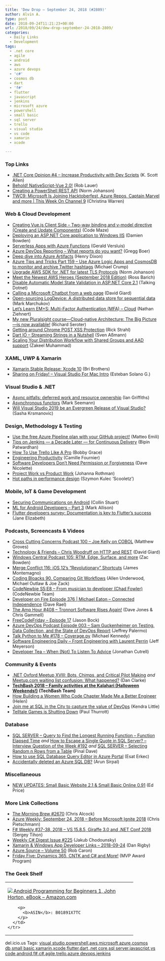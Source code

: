 ```yaml
---
title: 'Dew Drop – September 24, 2018 (#2809)'
author: Alvin A.
type: post
date: 2018-09-24T11:21:23+00:00
url: /2018/09/24/dew-drop-september-24-2018-2809/
categories:
  - Daily Links
  - Development
tags:
  - .net core
  - agile
  - android
  - aws
  - azure devops
  - 'c#'
  - cosmos db
  - dart
  - 'f#'
  - flutter
  - javascript
  - jenkins
  - microsoft azure
  - powershell
  - small basic
  - sql server
  - trello
  - visual studio
  - vs code
  - xamarin
  - xcode

---
```

### <a name="top"></a>Top Links

  * <a href="http://odetocode.com/blogs/scott/archive/2018/09/21/net-core-opinion-4-ndash-increase-productivity-with-dev.aspx" target="_blank">.NET Core Opinion #4 &#8211; Increase Productivity with Dev Scripts</a> (K. Scott Allen)
  * <a href="https://www.nativescript.org/blog/behold-nativescript-vue-2.0" target="_blank">Behold! NativeScript-Vue 2.0!</a> (Rob Lauer)
  * <a href="http://feedproxy.google.com/~r/AwsDeveloperBlog/~3/60-Eh7KjiL0/" target="_blank">Creating a PowerShell REST API</a> (Norm Johanson)
  * <a href="https://channel9.msdn.com/Shows/This+Week+On+Channel+9/TWC9-Microsoft-Is-Joining-Hacktoberfest-Azure-Repos-Captain-Marvel-and-more?WT.mc_id=DX_MVP4025064" target="_blank">TWC9: Microsoft Is Joining Hacktoberfest, Azure Repos, Captain Marvel and more | This Week On Channel 9</a> (Christina Warren)



### <a name="web"></a>Web & Cloud Development

  * <a href="https://code-maze.com/vuejs-create-and-update/" target="_blank">Creating Vue.js Client Side – Two-way binding and v-model directive (Create and Update Components)</a> (Code Maze)
  * <a href="https://damienbod.com/2018/09/21/deploying-an-asp-net-core-application-to-windows-iis/" target="_blank">Deploying an ASP.NET Core application to Windows IIS</a> (Damien Bowden)
  * <a href="http://feedproxy.google.com/~r/netCurryRecentArticles/~3/AnneVzCp3h0/ShowArticle.aspx" target="_blank">Serverless Apps with Azure Functions</a> (Gerald Versluis)
  * <a href="https://blogs.msdn.microsoft.com/devops/2018/09/24/azure-devops-reporting-what-reports-do-you-want/" target="_blank">Azure DevOps Reporting – What reports do you want?</a> (Gregg Boer)
  * <a href="https://azure.microsoft.com/blog/deep-dive-into-azure-artifacts/" target="_blank">Deep dive into Azure Artifacts</a> (Henry Dixon)
  * <a href="https://www.michaelcrump.net/azure-tips-and-tricks159/" target="_blank">Azure Tips and Tricks Part 159 &#8211; Use Azure Logic Apps and CosmosDB to monitor and archive Twitter hashtags</a> (Michael Crump)
  * <a href="http://feedproxy.google.com/~r/AwsDeveloperBlog/~3/b4UNwjwQ0tM/" target="_blank">Upgrade AWS SDK for .NET for latest TLS Protocols</a> (Norm Johanson)
  * <a href="http://feedproxy.google.com/~r/AmazonWebServicesBlog/~3/4arGSwqdnKQ/" target="_blank">Meet the Newest AWS Heroes (September 2018 Edition)</a> (Ross Barich)
  * <a href="http://www.talkingdotnet.com/disable-automatic-model-state-validation-in-asp-net-core-2-1/" target="_blank">Disable Automatic Model State Validation in ASP.NET Core 2.1</a> (Talking Dotnet)
  * <a href="http://davidgiard.com/2018/09/23/CallingAMicrosoftChatbotFromAWebPage.aspx" target="_blank">Calling a Microsoft Chatbot from a web page</a> (David Giard)
  * <a href="https://code.fb.com/core-data/open-sourcing-logdevice-a-distributed-data-store-for-sequential-data/" target="_blank">Open-sourcing LogDevice: A distributed data store for sequential data</a> (Mark Marchukov)
  * <a href="https://z-nerd.com/blog/2018/09/22-lets-learn-ems/" target="_blank">Let&#8217;s Learn EM+S: Multi-Factor Authentication (MFA) &#8211; Cloud</a> (Nathan Ziehnert)
  * <a href="https://seroter.wordpress.com/2018/09/21/my-new-pluralsight-course-cloud-native-architecture-the-big-picture-is-now-available/amp/" target="_blank">My new Pluralsight course—Cloud-native Architecture: The Big Picture—is now available!</a> (Richard Seroter)
  * <a href="http://feedproxy.google.com/~r/RickStrahl/~3/fm4jq93dh3s/Getting-around-Chrome-POST-XSS-Protection" target="_blank">Getting around Chrome POST XSS Protection</a> (Rick Strahl)
  * <a href="https://dev.to/sassman/dart-io---streaming-strings-in-a-nutshell-275g" target="_blank">Dart IO &#8211; Streaming Strings in a Nutshell</a> (Sven Aßmann)
  * <a href="https://blogs.msdn.microsoft.com/vsappcenter/scaling-your-distribution-workflow-with-shared-groups-and-aad-support/" target="_blank">Scaling Your Distribution Workflow with Shared Groups and AAD support</a> (Zakeel Muhammad)



### <a name="silverlight"></a>XAML, UWP & Xamarin

  * <a href="https://releases.xamarin.com/stable-release-xcode-10/" target="_blank">Xamarin Stable Release: Xcode 10</a> (Bri Brothers)
  * <a href="http://stvansolano.github.io/2018/09/21/Sharing-on-Friday-Visual-Studio-For-Mac-Intro/" target="_blank">Sharing on Friday! &#8211; Visual Studio For Mac Intro</a> (Esteban Solano G.)



### <a name="dotnet"></a>Visual Studio & .NET

  * <a href="https://blogs.endjin.com/2018/09/async-pitfalls-deferred-work-and-resource-ownership/" target="_blank">Async pitfalls: deferred work and resource ownership</a> (Ian Griffiths)
  * <a href="http://blog.ploeh.dk/2018/09/24/asynchronous-functors/" target="_blank">Asynchronous functors</a> (Mark Seemann)
  * <a href="https://www.telerik.com/blogs/will-visual-studio-2019-be-an-evergreen-release-of-visual-studio" target="_blank">Will Visual Studio 2019 be an Evergreen Release of Visual Studio?</a> (Sasha Krsmanovic)



### <a name="design"></a>Design, Methodology & Testing

  * <a href="http://feedproxy.google.com/~r/MattsAlmSpace/~3/QfhkMJRjhjU/use-free-azure-pipeline-plan-with-your.html" target="_blank">Use the free Azure Pipeline plan with your GitHub project!</a> (Matteo Emili)
  * <a href="https://dzone.com/articles/jenkins-a-decade-later-for-continuous-delivery?utm_medium=feed&utm_source=feedpress.me&utm_campaign=Feed%3A+dzone%2Fdevops" target="_blank">Tips on Jenkins — a Decade Later — for Continuous Delivery</a> (Bipin Patwardhan)
  * <a href="https://blog.trello.com/how-to-use-trello-like-a-pro" target="_blank">How To Use Trello Like A Pro</a> (Bobby Grace)
  * <a href="http://www.elidedbranches.com/2018/09/engineering-productivity.html" target="_blank">Engineering Productivity</a> (Camille Fournier)
  * <a href="http://feedproxy.google.com/~r/LeadingAgile/~3/SaQRikYfB_M/" target="_blank">Software Developers Don’t Need Permission or Forgiveness</a> (Dave Nicolette)
  * <a href="http://feedproxy.google.com/~r/ManagingProductDevelopment/~3/lS_J-urd3h0/" target="_blank">Project Work vs Product Work</a> (Johanna Rothman)
  * <a href="https://blog.scooletz.com/2018/09/24/hot-paths-in-performance-design/" target="_blank">Hot paths in performance design</a> (Szymon Kulec &#8216;Scooletz&#8217;)



### <a name="mobile"></a>Mobile, IoT & Game Development

  * <a href="https://code.tutsplus.com/tutorials/securing-communications-on-android--cms-31596" target="_blank">Securing Communications on Android</a> (Collin Stuart)
  * <a href="http://feedproxy.google.com/~r/StylingAndroid/~3/FPbVCznXi-E/" target="_blank">ML for Android Developers – Part 3</a> (Mark Allison)
  * <a href="https://jaxenter.com/flutter-developers-survey-148881.html" target="_blank">Flutter developers survey: Documentation is key to Flutter’s success</a> (Jane Elizabeth)



### <a name="podcasts"></a>Podcasts, Screencasts & Videos

  * <a href="http://feedproxy.google.com/~r/CrossCuttingConcerns/~3/8086nyks4kQ/Podcast-100-Joe-Kelly-COBOL" target="_blank">Cross Cutting Concerns Podcast 100 &#8211; Joe Kelly on COBOL</a> (Matthew Groves)
  * <a href="http://DavidGiard.com/2018/09/24/ChrisWoodruffOnHTTPAndREST.aspx" target="_blank">Technology & Friends &#8211; Chris Woodruff on HTTP and REST</a> (David Giard)
  * <a href="http://feedproxy.google.com/~r/wmexperts/~3/c8KIAxe8u_8/windows-central-podcast-105" target="_blank">Windows Central Podcast 105: RTM, Edge, Surface, and more</a> (Zac Bowden)
  * <a href="https://www.mergeconflict.fm/116" target="_blank">Merge Conflict 116: iOS 12&#8217;s &#8220;Revolutionary&#8221; Shortcuts</a> (James Montemagno)
  * <a href="https://www.codingblocks.net/podcast/comparing-git-workflows/" target="_blank">Coding Bloacks 90. Comparing Git Workflows</a> (Allen Underwood, Michael Outlaw & Joe Zack)
  * <a href="https://www.codenewbie.org/podcast/from-musician-to-developer" target="_blank">CodeNewbie S5:E8 &#8211; From musician to developer (Chad Fowler)</a> (CodeNewbie Team)
  * <a href="http://developeronfire.com/podcast/episode-376-michael-eaton-connected-independence" target="_blank">Developer on Fire Episode 376 | Michael Eaton &#8211; Connected Independence</a> (Dave Rael)
  * <a href="http://feedproxy.google.com/~r/TheAmpHour/~3/BLnEnnB7Ml4/" target="_blank">The Amp Hour #408 – Tronnort Software Rises Again!</a> (Dave Jones & Chris Gammell)
  * <a href="http://www.youtube.com/watch?v=AUyTw8xjFHE" target="_blank">FreeCodeFriday &#8211; Episode 17</a> (Jason Bock)
  * <a href="http://feeds.jeffreypalermo.com/~r/jeffreypalermo/~3/4ZVlZ7Y4aUc/" target="_blank">Azure DevOps Podcast Episode 003 &#8211; Sam Guckenheimer on Testing, Data Collection, and the State of DevOps Report</a> (Jeffrey Palermo)
  * <a href="https://talkpython.fm/episodes/show/178/coverage.py" target="_blank">Talk Python to Me #178 &#8211; Coverage.py</a> (Michael Kennedy)
  * <a href="https://softwareengineeringdaily.com/2018/09/24/front-engineering-with-laurent-perrin/" target="_blank">Software Engineering Daily &#8211; Front Engineering with Laurent Perrin</a> (Jeff Meyerson)
  * <a href="http://developertea.simplecast.fm/decd4ec8" target="_blank">Developer Tea &#8211; When (Not) To Listen To Advice</a> (Jonathan Cutrell)



### <a name="events"></a>Community & Events

  * <a href="https://www.danclarke.com/dotnetoxford-september-2018" target="_blank">.NET Oxford Meetup XVIII: Bots, Chimps, and Critical Pilot Making</a> _and_ <a href="https://www.danclarke.com/meetup-waiting-list-issue" target="_blank">Meetup.com waiting list confusion: What happened?</a> (Dan Clarke)
  * <a href="https://techbash.com/family-activities#AtTheVenue" target="_blank"><strong>TechBash 2018 &#8211; Family activities at the Kalahari (Halloween Weekends!)</strong></a> **(TechBash Team)**
  * <a href="https://dev.to/advance_lunge/how-building-a-women-who-code-chapter-made-me-a-betterengineer-2eo3" target="_blank">How Building a Women Who Code Chapter Made Me a Better Engineer</a> (Helen)
  * <a href="https://www.red-gate.com/blog/redgate-events/join-me-at-sql-in-the-city-to-capture-the-value-of-devops" target="_blank">Join me at SQL in the City to capture the value of DevOps</a> (Kendra Little)
  * <a href="https://www.thurrott.com/xbox/175994/telltale-games-is-shutting-down" target="_blank">Telltale Games is Shutting Down</a> (Paul Thurrott)



### <a name="sql"></a>Database

  * <a href="https://blog.sqlauthority.com/2018/09/22/sql-server-query-to-find-the-longest-running-function-function-elapsed-time/" target="_blank">SQL SERVER – Query to Find the Longest Running Function – Function Elapsed Time</a> _and_ <a href="https://blog.sqlauthority.com/2018/09/23/how-to-escape-a-single-quote-in-sql-server-interview-question-of-the-week-192/" target="_blank">How to Escape a Single Quote in SQL Server? – Interview Question of the Week #192</a> _and_ <a href="https://blog.sqlauthority.com/2018/09/24/sql-server-selecting-random-n-rows-from-a-table/" target="_blank">SQL SERVER – Selecting Random n Rows from a Table</a> (Pinal Dave)
  * <a href="http://feedproxy.google.com/~r/MSSQLTips-LatestSqlServerTips/~3/SJeO6ui7d4g/tip.asp" target="_blank">How to use SQL Database Query Editor in Azure Portal</a> (Esat Erkec)
  * <a href="https://blobeater.blog/2018/09/24/accidentally-deleted-an-azure-sql-db/" target="_blank">Accidentally deleted an Azure SQL DB?</a> (Arun Sirpal)



### <a name="misc"></a>Miscellaneous

  * <a href="https://blogs.msdn.microsoft.com/smallbasic/2018/09/23/new-update-small-basic-website-2-1-small-basic-online-0-91/" target="_blank">NEW UPDATES: Small Basic Website 2.1 & Small Basic Online 0.91</a> (Ed Price)



### <a name="links"></a>More Link Collections

  * <a href="http://feedproxy.google.com/~r/ReflectivePerspective/~3/NI-ap9AvtWA/" target="_blank">The Morning Brew #2670</a> (Chris Alcock)
  * <a href="https://buildazure.com/2018/09/24/azure-weekly-september-24-2018-before-microsoft-ignite-2018/" target="_blank">Azure Weekly: September 24, 2018 – Before Microsoft Ignite 2018</a> (Chris Pietschmann)
  * <a href="https://sergeytihon.com/2018/09/23/f-weekly-37-38-2018-vs-15-8-5-giraffe-3-0-and-net-conf-2018/" target="_blank">F# Weekly #37-38, 2018 – VS 15.8.5, Giraffe 3.0 and .NET Conf 2018</a> (Sergey Tihon)
  * <a href="http://feedproxy.google.com/~r/digest-csharp/~3/Qmp_i1Y7PrM/225" target="_blank">Weekly C# Digest Issue #225</a> (Jakub Chodounsky)
  * <a href="https://links.danrigby.com/2018/09/app-developer-links-2018-09-24/" target="_blank">Xamarin & Windows App Developer Links &#8211; 2018-09-24</a> (Dan Rigby)
  * <a href="https://azure.microsoft.com/blog/azure-source-volume-50/" target="_blank">Azure.Source &#8211; Volume 50</a> (Rob Caron)
  * <a href="https://blogs.msdn.microsoft.com/mvpawardprogram/2018/09/21/friday-five-september-21/" target="_blank">Friday Five: Dynamics 365, CNTK and C# and More!</a> (MVP Award Program)



### <a name="shelf"></a>The Geek Shelf

<div class="wlWriterEditableSmartContent" id="scid:7dc1bd33-94bd-46fd-a20b-0131235bcd47:79daa79a-8f12-455f-b0ba-1eceb6f6fd9b" style="margin: 0px; padding: 0px; float: none; display: inline;">
  <table cellspacing="0" cellpadding="2" width="400" border="0" unselectable="on">
    <tr>
      <td valign="top" width="400">
        <p>
          <a title="Android Programming for Beginners 1, John Horton, eBook - Amazon.com" href="https://www.amazon.com/exec/obidos/ASIN/B01891X7TC/amavin-20"><img data-recalc-dims="1" decoding="async" src="https://i0.wp.com/images-na.ssl-images-amazon.com/images/I/51wcRfKX4DL._AC_US218_.jpg?w=660&#038;ssl=1" border="0" align="left" style="float:left" />Android Programming for Beginners 1, John Horton, eBook &#8211; Amazon.com</a>
        </p>
        
        <p>
          <b>ASIN</b>: B01891X7TC
        </p>
      </td>
    </tr>
  </table>
</div>



<div class="wlWriterEditableSmartContent" id="scid:77ECF5F8-D252-44F5-B4EB-D463C5396A79:7364ac11-f5c1-4e05-95e0-b9a2cff82928" style="margin: 0px; padding: 0px; float: none; display: inline;">
  del.icio.us Tags: <a href="http://del.icio.us/popular/visual+studio" rel="tag">visual studio</a>,<a href="http://del.icio.us/popular/powershell" rel="tag">powershell</a>,<a href="http://del.icio.us/popular/aws" rel="tag">aws</a>,<a href="http://del.icio.us/popular/microsoft+azure" rel="tag">microsoft azure</a>,<a href="http://del.icio.us/popular/cosmos+db" rel="tag">cosmos db</a>,<a href="http://del.icio.us/popular/small+basic" rel="tag">small basic</a>,<a href="http://del.icio.us/popular/xamarin" rel="tag">xamarin</a>,<a href="http://del.icio.us/popular/xcode" rel="tag">xcode</a>,<a href="http://del.icio.us/popular/flutter" rel="tag">flutter</a>,<a href="http://del.icio.us/popular/dart" rel="tag">dart</a>,<a href="http://del.icio.us/popular/.net+core" rel="tag">.net core</a>,<a href="http://del.icio.us/popular/sql+server" rel="tag">sql server</a>,<a href="http://del.icio.us/popular/javascript" rel="tag">javascript</a>,<a href="http://del.icio.us/popular/vs+code" rel="tag">vs code</a>,<a href="http://del.icio.us/popular/android" rel="tag">android</a>,<a href="http://del.icio.us/popular/f%23" rel="tag">f#</a>,<a href="http://del.icio.us/popular/c%23" rel="tag">c#</a>,<a href="http://del.icio.us/popular/agile" rel="tag">agile</a>,<a href="http://del.icio.us/popular/trello" rel="tag">trello</a>,<a href="http://del.icio.us/popular/azure+devops" rel="tag">azure devops</a>,<a href="http://del.icio.us/popular/jenkins" rel="tag">jenkins</a>
</div>